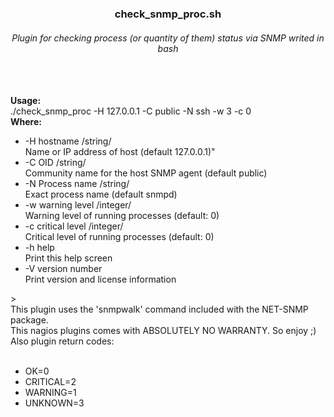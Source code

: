 <H3 align=center>check_snmp_proc.sh</H3>
<H6 align=center>Plugin for checking process (or quantity of them) status via SNMP writed in bash </H6>
<br>
<br align=left><b>Usage:</b>
<br align=left>./check_snmp_proc -H 127.0.0.1 -C public -N ssh -w 3 -c 0
<br><b>Where:</b>
<ul>
<li>  -H hostname /string/
<br>     Name or IP address of host (default 127.0.0.1)"
<br><li>  -C OID /string/
<br>     Community name for the host SNMP agent (default public)
<br><li>  -N Process name /string/
<br>     Exact process name (default snmpd)
<br><li>  -w warning level /integer/
<br>     Warning level of running processes (default: 0)
<br><li>  -c critical level /integer/
<br>     Critical level of running processes (default: 0)
<br><li>  -h help
<br>     Print this help screen
<br><li>  -V version number
<br>     Print version and license information
</ul>>
<br>  This plugin uses the 'snmpwalk' command included with the NET-SNMP package.
<br>  This nagios plugins comes with ABSOLUTELY NO WARRANTY. So enjoy ;)
<br>Also plugin return codes:
<ul>
<br><li> OK=0
<br><li>CRITICAL=2
<br><li>WARNING=1
<br><li>UNKNOWN=3
</ul>
